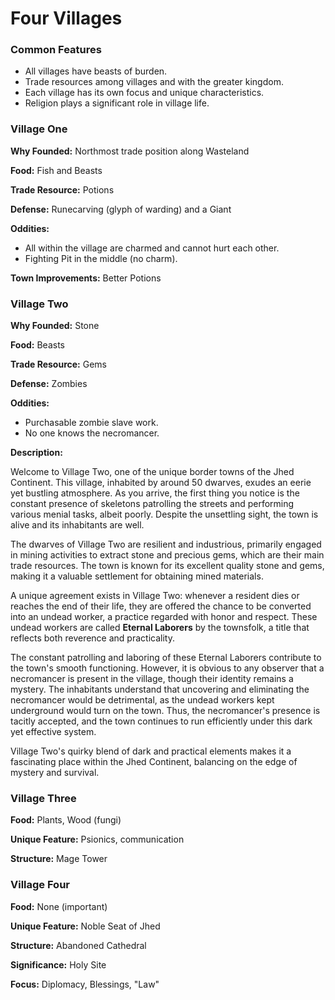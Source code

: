 # Four Villages

### Common Features

- All villages have beasts of burden.
- Trade resources among villages and with the greater kingdom.
- Each village has its own focus and unique characteristics.
- Religion plays a significant role in village life.

### Village One

**Why Founded:** Northmost trade position along Wasteland

**Food:** Fish and Beasts

**Trade Resource:** Potions

**Defense:** Runecarving (glyph of warding) and a Giant

**Oddities:** 
    
- All within the village are charmed and cannot hurt each other.
- Fighting Pit in the middle (no charm).

**Town Improvements:** Better Potions

### Village Two

**Why Founded:** Stone

**Food:** Beasts

**Trade Resource:** Gems

**Defense:** Zombies

**Oddities:**

- Purchasable zombie slave work.
- No one knows the necromancer.

**Description:**

Welcome to Village Two, one of the unique border towns of the Jhed Continent. This village, inhabited by around 50 dwarves, exudes an eerie yet bustling atmosphere. As you arrive, the first thing you notice is the constant presence of skeletons patrolling the streets and performing various menial tasks, albeit poorly. Despite the unsettling sight, the town is alive and its inhabitants are well.

The dwarves of Village Two are resilient and industrious, primarily engaged in mining activities to extract stone and precious gems, which are their main trade resources. The town is known for its excellent quality stone and gems, making it a valuable settlement for obtaining mined materials.

A unique agreement exists in Village Two: whenever a resident dies or reaches the end of their life, they are offered the chance to be converted into an undead worker, a practice regarded with honor and respect. These undead workers are called **Eternal Laborers** by the townsfolk, a title that reflects both reverence and practicality.

The constant patrolling and laboring of these Eternal Laborers contribute to the town's smooth functioning. However, it is obvious to any observer that a necromancer is present in the village, though their identity remains a mystery. The inhabitants understand that uncovering and eliminating the necromancer would be detrimental, as the undead workers kept underground would turn on the town. Thus, the necromancer's presence is tacitly accepted, and the town continues to run efficiently under this dark yet effective system.

Village Two's quirky blend of dark and practical elements makes it a fascinating place within the Jhed Continent, balancing on the edge of mystery and survival.

### Village Three

**Food:** Plants, Wood (fungi)

**Unique Feature:** Psionics, communication

**Structure:** Mage Tower

### Village Four

**Food:** None (important)

**Unique Feature:** Noble Seat of Jhed

**Structure:** Abandoned Cathedral

**Significance:** Holy Site

**Focus:** Diplomacy, Blessings, "Law"

